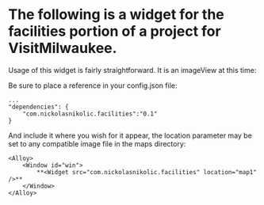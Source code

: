 # The following is a widget for the facilities portion of a project for VisitMilwaukee.

Usage of this widget is fairly straightforward. It is an imageView at this time:

Be sure to place a reference in your config.json file:

	...
    "dependencies": {
        "com.nickolasnikolic.facilities":"0.1"
    }
    
And include it where you wish for it appear, the location parameter may be set to any compatible image file in the maps directory:

	<Alloy>
	    <Window id="win">
	        **<Widget src="com.nickolasnikolic.facilities" location="map1" />**
	    </Window>
	</Alloy>

